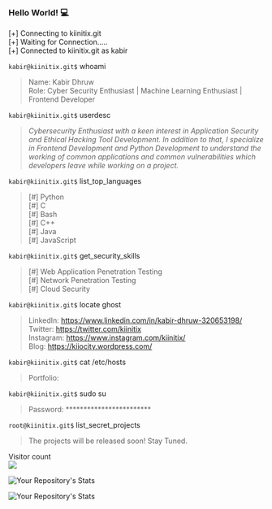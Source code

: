 ### Hello World! :computer:

[+] Connecting to kiinitix.git <br/>
[+] Waiting for Connection..... <br/>
[+] Connected to kiinitix.git as kabir <br/>

`kabir@kiinitix.git$` whoami <br/>
> Name: Kabir Dhruw <br/>
> Role: Cyber Security Enthusiast | Machine Learning Enthusiast | Frontend Developer <br/>

`kabir@kiinitix.git$` userdesc <br/>
> *Cybersecurity Enthusiast with a keen interest in Application Security and Ethical Hacking Tool Development. In addition to that, I specialize in Frontend Development and Python Development to understand the working of common applications and common vulnerabilities which developers leave while working on a project.* 

`kabir@kiinitix.git$` list_top_languages <br/>
 > [#] Python <br/>
 > [#] C <br/>
 > [#] Bash <br/>
 > [#] C++ <br/>
 > [#] Java <br/>
 > [#] JavaScript <br/>


`kabir@kiinitix.git$` get_security_skills <br/>
 > [#] Web Application Penetration Testing <br/>
 > [#] Network Penetration Testing <br/>
 > [#] Cloud Security <br/>

`kabir@kiinitix.git$` locate ghost <br/>
> LinkedIn: https://www.linkedin.com/in/kabir-dhruw-320653198/ <br/>
> Twitter: https://twitter.com/kiinitix <br/>
> Instagram: https://www.instagram.com/kiinitix/ <br/>
> Blog: https://kiiocity.wordpress.com/

`kabir@kiinitix.git$` cat /etc/hosts <br/>
> Portfolio: 

`kabir@kiinitix.git$` sudo su <br/>
> Password: ************************ <br/>

`root@kiinitix.git$` list_secret_projects <br/>
> The projects will be released soon! Stay Tuned.

<p align="left"> 
  Visitor count<br>
  <img src="https://profile-counter.glitch.me/kiinitix/count.svg" />
</p>

![Your Repository's Stats](https://github-readme-stats.vercel.app/api/top-langs/?username=Kiinitix&theme=blue-green)

![Your Repository's Stats](https://github-readme-stats.vercel.app/api?username=Kiinitix&show_icons=true)


